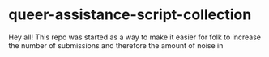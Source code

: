 # queer-assistance-script-collection

Hey all! This repo was started as a way to make it easier for folk to increase the number of submissions and therefore the amount of noise in 